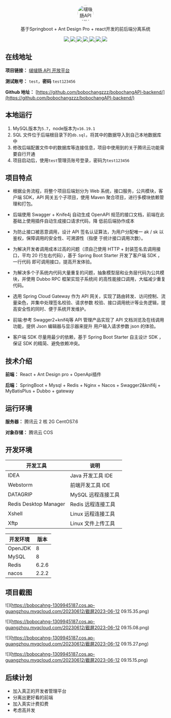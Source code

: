 <p align="center">
  <a href="https://interface.bobochang.work/">
    <img src="https://bobocahng-1309945187.cos.ap-guangzhou.myqcloud.com/20230522/IMG_0508.JPG" 
         alt="啵啵肠API开放平台" width="50" height="50" style="border-radius: 80%;">
  </a>
</p>


<p align="center">
   基于Springboot + Ant Design Pro + react开发的前后端分离系统
</p>

<p align="center">
   <a target="_blank" href="https://github.com/bobochangzzz/bobochangAPI-backend">
      <img src="https://img.shields.io/badge/JDK-8-green"/>
      <img src="https://img.shields.io/badge/springboot-2.7.0-green"/>
      <img src="https://img.shields.io/badge/react-green"/>
      <img src="https://img.shields.io/badge/mysql-8-green"/>
      <img src="https://img.shields.io/badge/mybatis--plus-3.5.2-green"/>
      <img src="https://img.shields.io/badge/redis-6.2.6-green"/>
      <img src="https://img.shields.io/badge/nacos-2.2.2-green"/>
   </a>
</p>

## 在线地址

**项目链接：** [啵啵肠 API 开放平台](https://interface.bobochang.work)

**测试账号：** `test`，**密码** `test123456`

**Github 地址：** [https://github.com/bobochangzzz/bobochangAPI-backend/](https://github.com/bobochangzzz/bobochangAPI-backend/)

## 本地运行

1. MySQL版本为`5.7`，node版本为`v16.19.1`
2. SQL 文件位于后端根目录下的`db.sql`，将其中的数据导入到自己本地数据库中
3. 修改后端配置文件中的数据库等连接信息，项目中使用到的关于腾讯云功能需要自行开通
4. 项目启动后，使用`test`管理员账号登录，密码为`test123456`

## 项目特点

- 根据业务流程，将整个项目后端划分为 Web 系统，接口服务，公共模块，客户端 SDK，API 网关五个子项目，使用
  Maven 聚合项目，进行多模块依赖管理和打包。

- 后端使用 Swagger + Knife4j 自动生成 OpenAPI 规范的接口文档，前端在此基础上使用插件自动生成接口请求代码，降
  低前后端协作成本

- 为防止接口被恶意调用，设计 API 签名认证算法，为用户分配唯一 ak / sk 以鉴权，保障调用的安全性、可溯源性（指便
  于统计接口调用次数）。

- 为解决开发者调用成本过高的问题（须自己使用 HTTP + 封装签名去调用接口，平均 20 行左右代码），基于 Spring
  Boot Starter 开发了客户端 SDK ，一行代码 即可调用接口，提高开发体验。

- 为解决多个子系统内代码大量重复的问题，抽象模型层和业务层代码为公共模块，并使用 Dubbo RPC 框架实现子系统间
  的高性能接口调用，大幅减少重复代码。

- 选用 Spring Cloud Gateway 作为 API 网关，实现了路由转发、访问控制、流量染色，并集中处理签名校验、请求参数
  校验、接口调用统计等业务逻辑，提高安全性的同时、便于系统开发维护。

- 前端:参考 Swagger2+knif4j等 API 管理产品实现了 API 文档浏览及在线调用功能，提供 Json 编辑器与显示器来提升
  用户输入请求参数 json 的体验。

- 客户端 SDK 尽量用最少的依赖，基于 Spring Boot Starter 自主设计 SDK ，保证 SDK 的精简、避免依赖冲突。

## 技术介绍

**前端：** React + Ant Design pro  + OpenApi插件

**后端：** SpringBoot + Mysql + Redis + Nginx  + Nacos + Swagger2&knif4j + MyBatisPlus + Dubbo + gateway

## 运行环境

**服务器：** 腾讯云 2 核 2G CentOS7.6

**对象存储：** 腾讯云 COS

## 开发环境

| 开发工具              | 说明               |
| --------------------- | ------------------ |
| IDEA                  | Java 开发工具 IDE  |
| Webstorm              | 前端开发工具 IDE   |
| DATAGRIP              | MySQL 远程连接工具 |
| Redis Desktop Manager | Redis 远程连接工具 |
| Xshell                | Linux 远程连接工具 |
| Xftp                  | Linux 文件上传工具 |

| 开发环境 | 版本  |
| -------- | ----- |
| OpenJDK  | 8     |
| MySQL    | 8     |
| Redis    | 6.2.6 |
| nacos    | 2.2.2 |

## 项目截图

![](https://bobocahng-1309945187.cos.ap-guangzhou.myqcloud.com/20230612/截屏2023-06-12 09.15.35.png)

![](https://bobocahng-1309945187.cos.ap-guangzhou.myqcloud.com/20230612/截屏2023-06-12 09.15.08.png)

![](https://bobocahng-1309945187.cos.ap-guangzhou.myqcloud.com/20230612/截屏2023-06-12 09.15.27.png)

![](https://bobocahng-1309945187.cos.ap-guangzhou.myqcloud.com/20230612/截屏2023-06-12 09.15.15.png)

## 后续计划

- 加入真正的开发者管理平台
- 分离出更好看的前端
- 加入真实计费扣费
- 考虑高并发
